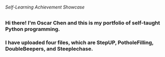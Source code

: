 ###### Self-Learning Achievement Showcase 
### Hi there! I'm Oscar Chen and this is my portfolio of self-taught Python programming. 
### I have uploaded four files, which are StepUP, PotholeFilling, DoubleBeepers, and Steeplechase.
